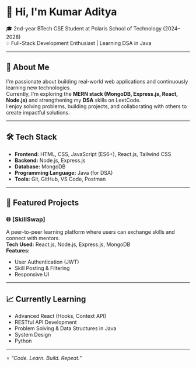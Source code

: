 # 👋 Hi, I'm Kumar Aditya

🎓 2nd-year BTech CSE Student at Polaris School of Technology (2024–2028)  
💡 Full-Stack Development Enthusiast | Learning DSA in Java  

---

## 🚀 About Me
I'm passionate about building real-world web applications and continuously learning new technologies.  
Currently, I'm exploring the **MERN stack (MongoDB, Express.js, React, Node.js)** and strengthening my **DSA** skills on LeetCode.  
I enjoy solving problems, building projects, and collaborating with others to create impactful solutions.

---

## 🛠️ Tech Stack
- **Frontend:** HTML, CSS, JavaScript (ES6+), React.js, Tailwind CSS  
- **Backend:** Node.js, Express.js  
- **Database:** MongoDB  
- **Programming Language:** Java (for DSA)  
- **Tools:** Git, GitHub, VS Code, Postman  

---

## 💼 Featured Projects

### 🌐 [SkillSwap]
A peer-to-peer learning platform where users can exchange skills and connect with mentors.  
**Tech Used:** React.js, Node.js, Express.js, MongoDB  
**Features:**  
- User Authentication (JWT)  
- Skill Posting & Filtering  
- Responsive UI  

---



## 📈 Currently Learning
- Advanced React (Hooks, Context API)  
- RESTful API Development  
- Problem Solving & Data Structures in Java
- System Design
- Python

---




⭐ *“Code. Learn. Build. Repeat.”*  


<!---
kumaradityaapril/kumaradityaapril is a ✨ special ✨ repository because its `README.md` (this file) appears on your GitHub profile.
You can click the Preview link to take a look at your changes.
--->
